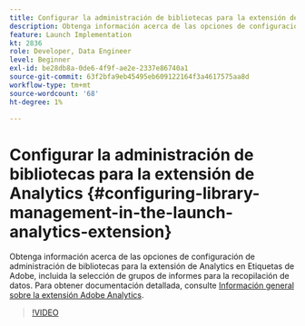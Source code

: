```yaml
---
title: Configurar la administración de bibliotecas para la extensión de Analytics
description: Obtenga información acerca de las opciones de configuración de administración de bibliotecas para la extensión de Analytics en Etiquetas de Adobe. En este vídeo también se explica la selección de grupos de informes para la recopilación de datos.
feature: Launch Implementation
kt: 2836
role: Developer, Data Engineer
level: Beginner
exl-id: be28db8a-0de6-4f9f-ae2e-2337e86740a1
source-git-commit: 63f2bfa9eb45495eb609122164f3a4617575aa8d
workflow-type: tm+mt
source-wordcount: '68'
ht-degree: 1%

---
```


# Configurar la administración de bibliotecas para la extensión de Analytics {#configuring-library-management-in-the-launch-analytics-extension}

Obtenga información acerca de las opciones de configuración de administración de bibliotecas para la extensión de Analytics en Etiquetas de Adobe, incluida la selección de grupos de informes para la recopilación de datos.  Para obtener documentación detallada, consulte [Información general sobre la extensión Adobe Analytics](https://experienceleague.adobe.com/docs/experience-platform/tags/extensions/client/analytics/overview.html?lang=es).

>[!VIDEO](https://video.tv.adobe.com/v/27092/?quality=12&learn=on)
